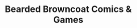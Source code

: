 ---
title: "Bearded Browncoat Comics & Games"
url: /ocala/bearded-browncoat-comics-und-games/
shop: Sammler
---